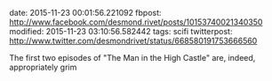 date: 2015-11-23 00:01:56.221092
fbpost: http://www.facebook.com/desmond.rivet/posts/10153740021340350
modified: 2015-11-23 03:10:56.582442
tags: scifi
twitterpost: http://www.twitter.com/desmondrivet/status/668580191753666560

The first two episodes of "The Man in the High Castle" are, indeed, appropriately grim